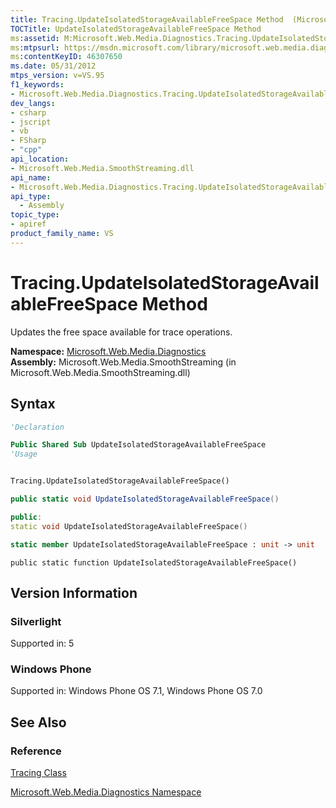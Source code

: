 ```yaml
---
title: Tracing.UpdateIsolatedStorageAvailableFreeSpace Method  (Microsoft.Web.Media.Diagnostics)
TOCTitle: UpdateIsolatedStorageAvailableFreeSpace Method
ms:assetid: M:Microsoft.Web.Media.Diagnostics.Tracing.UpdateIsolatedStorageAvailableFreeSpace
ms:mtpsurl: https://msdn.microsoft.com/library/microsoft.web.media.diagnostics.tracing.updateisolatedstorageavailablefreespace(v=VS.95)
ms:contentKeyID: 46307650
ms.date: 05/31/2012
mtps_version: v=VS.95
f1_keywords:
- Microsoft.Web.Media.Diagnostics.Tracing.UpdateIsolatedStorageAvailableFreeSpace
dev_langs:
- csharp
- jscript
- vb
- FSharp
- "cpp"
api_location:
- Microsoft.Web.Media.SmoothStreaming.dll
api_name:
- Microsoft.Web.Media.Diagnostics.Tracing.UpdateIsolatedStorageAvailableFreeSpace
api_type:
  - Assembly
topic_type:
- apiref
product_family_name: VS
---
```


# Tracing.UpdateIsolatedStorageAvailableFreeSpace Method

Updates the free space available for trace operations.

**Namespace:**  [Microsoft.Web.Media.Diagnostics](microsoft-web-media-diagnostics-namespace_1.md)  
**Assembly:**  Microsoft.Web.Media.SmoothStreaming (in Microsoft.Web.Media.SmoothStreaming.dll)

## Syntax

```vb
'Declaration

Public Shared Sub UpdateIsolatedStorageAvailableFreeSpace
'Usage


Tracing.UpdateIsolatedStorageAvailableFreeSpace()
```

```csharp
public static void UpdateIsolatedStorageAvailableFreeSpace()
```

```cpp
public:
static void UpdateIsolatedStorageAvailableFreeSpace()
```

``` fsharp
static member UpdateIsolatedStorageAvailableFreeSpace : unit -> unit
```

```jscript
public static function UpdateIsolatedStorageAvailableFreeSpace()
```

## Version Information

### Silverlight

Supported in: 5  

### Windows Phone

Supported in: Windows Phone OS 7.1, Windows Phone OS 7.0  

## See Also

### Reference

[Tracing Class](tracing-class-microsoft-web-media-diagnostics_1.md)

[Microsoft.Web.Media.Diagnostics Namespace](microsoft-web-media-diagnostics-namespace_1.md)
